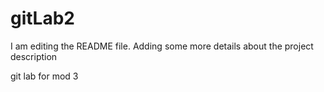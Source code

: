 # gitLab2
I am editing the README file.  Adding some more details about the project description

git lab for mod 3
